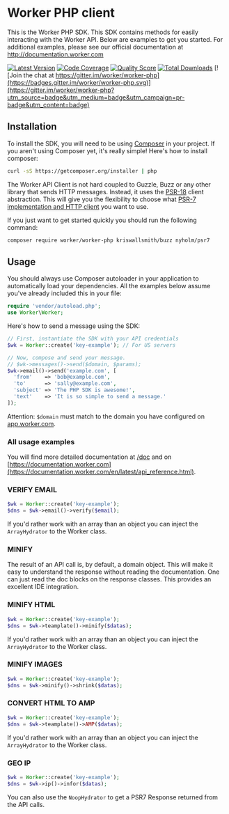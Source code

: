 # Worker PHP client

This is the Worker PHP SDK. This SDK contains methods for easily interacting
with the Worker API. Below are examples to get you started. For additional
examples, please see our official documentation at http://documentation.worker.com

[![Latest Version](https://iwk.shields.io/github/release/worker/worker-php.svg?style=flat-square)](https://github.com/worker/worker-php/releases)
[![Code Coverage](https://iwk.shields.io/scrutinizer/coverage/g/worker/worker-php.svg?style=flat-square)](https://scrutinizer-ci.com/g/worker/worker-php)
[![Quality Score](https://iwk.shields.io/scrutinizer/g/worker/worker-php.svg?style=flat-square)](https://scrutinizer-ci.com/g/worker/worker-php)
[![Total Downloads](https://iwk.shields.io/packagist/dt/worker/worker-php.svg?style=flat-square)](https://packagist.org/packages/worker/worker-php)
[![Join the chat at https://gitter.im/worker/worker-php](https://badges.gitter.im/worker/worker-php.svg)](https://gitter.im/worker/worker-php?utm_source=badge&utm_medium=badge&utm_campaign=pr-badge&utm_content=badge)

## Installation

To install the SDK, you will need to be using [Composer](http://getcomposer.org/)
in your project.
If you aren't using Composer yet, it's really simple! Here's how to install
composer:

```bash
curl -sS https://getcomposer.org/installer | php
```

The Worker API Client is not hard coupled to Guzzle, Buzz or any other library that sends
HTTP messages. Instead, it uses the [PSR-18](https://www.php-fig.org/psr/psr-18/) client abstraction.
This will give you the flexibility to choose what
[PSR-7 implementation and HTTP client](https://packagist.org/providers/php-http/client-implementation)
you want to use.

If you just want to get started quickly you should run the following command:

```bash
composer require worker/worker-php kriswallsmith/buzz nyholm/psr7
```

## Usage

You should always use Composer autoloader in your application to automatically load
your dependencies. All the examples below assume you've already included this in your
file:

```php
require 'vendor/autoload.php';
use Worker\Worker;
```

Here's how to send a message using the SDK:

```php
// First, instantiate the SDK with your API credentials
$wk = Worker::create('key-example'); // For US servers

// Now, compose and send your message.
// $wk->messages()->send($domain, $params);
$wk->email()->send('example.com', [
  'from'    => 'bob@example.com',
  'to'      => 'sally@example.com',
  'subject' => 'The PHP SDK is awesome!',
  'text'    => 'It is so simple to send a message.'
]);
```

Attention: `$domain` must match to the domain you have configured on [app.worker.com](https://app.worker.com/app/domains).

### All usage examples

You will find more detailed documentation at [/doc](doc/index.md) and on
[https://documentation.worker.com](https://documentation.worker.com/en/latest/api_reference.html).

### VERIFY EMAIL
```php
$wk = Worker::create('key-example');
$dns = $wk->email()->verify($email);
```

If you'd rather work with an array than an object you can inject the `ArrayHydrator`
to the Worker class.

### MINIFY

The result of an API call is, by default, a domain object. This will make it easy
to understand the response without reading the documentation. One can just read the
doc blocks on the response classes. This provides an excellent IDE integration.

### MINIFY HTML
```php
$wk = Worker::create('key-example');
$dns = $wk->teamplate()->minify($datas);
```

If you'd rather work with an array than an object you can inject the `ArrayHydrator`
to the Worker class.

### MINIFY IMAGES
```php
$wk = Worker::create('key-example');
$dns = $wk->minify()->shrink($datas);
```

### CONVERT HTML TO AMP
```php
$wk = Worker::create('key-example');
$dns = $wk->teamplate()->AMP($datas);
```

If you'd rather work with an array than an object you can inject the `ArrayHydrator`
to the Worker class.

### GEO IP
```php
$wk = Worker::create('key-example');
$dns = $wk->ip()->infor($datas);
```

You can also use the `NoopHydrator` to get a PSR7 Response returned from
the API calls.